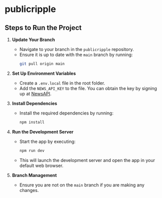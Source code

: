 # publicripple

## Steps to Run the Project

1. **Update Your Branch**  
   - Navigate to your branch in the `publicripple` repository.  
   - Ensure it is up to date with the `main` branch by running:  
     ```bash
     git pull origin main
     ```

2. **Set Up Environment Variables**  
   - Create a `.env.local` file in the root folder.  
   - Add the `NEWS_API_KEY` to the file. You can obtain the key by signing up at [NewsAPI](https://newsapi.org/).

3. **Install Dependencies**  
   - Install the required dependencies by running:  
     ```bash
     npm install
     ```

4. **Run the Development Server**  
   - Start the app by executing:  
     ```bash
     npm run dev
     ```  
   - This will launch the development server and open the app in your default web browser.

5. **Branch Management**  
   - Ensure you are not on the `main` branch if you are making any changes.
